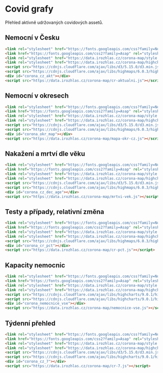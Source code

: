 # Covid grafy

Přehled aktivně udržovaných covidových assetů.

## Nemocní v Česku

<link rel="stylesheet" href="https://fonts.googleapis.com/css?family=Noticia+Text">
<link href="https://fonts.googleapis.com/css2?family=Asap" rel="stylesheet">
<link rel="stylesheet" href="https://data.irozhlas.cz/corona-map/style.css"/>
<link rel="stylesheet" href="https://data.irozhlas.cz/corona-map/highcharts-style.css"/>
<script src="https://cdnjs.cloudflare.com/ajax/libs/d3/5.15.0/d3.min.js"></script>
<script src="https://cdnjs.cloudflare.com/ajax/libs/highmaps/6.0.3/highmaps.js"></script>
<div id="corona_cz_akt"></div>
<script src="https://data.irozhlas.cz/corona-map/cr-aktualni.js"></script>


```html
<link rel="stylesheet" href="https://fonts.googleapis.com/css?family=Noticia+Text">
<link href="https://fonts.googleapis.com/css2?family=Asap" rel="stylesheet">
<link rel="stylesheet" href="https://data.irozhlas.cz/corona-map/style.css"/>
<link rel="stylesheet" href="https://data.irozhlas.cz/corona-map/highcharts-style.css"/>
<script src="https://cdnjs.cloudflare.com/ajax/libs/d3/5.15.0/d3.min.js"></script>
<script src="https://cdnjs.cloudflare.com/ajax/libs/highmaps/6.0.3/highmaps.js"></script>
<div id="corona_cz_akt"></div>
<script src="https://data.irozhlas.cz/corona-map/cr-aktualni.js"></script>
```

## Nemocní v okresech

<link rel="stylesheet" href="https://fonts.googleapis.com/css?family=Noticia+Text">
<link href="https://fonts.googleapis.com/css2?family=Asap" rel="stylesheet">
<link rel="stylesheet" href="https://data.irozhlas.cz/corona-map/style.css"/>
<link rel="stylesheet" href="https://data.irozhlas.cz/corona-map/highcharts-style.css"/>
<script src="https://cdnjs.cloudflare.com/ajax/libs/d3/5.15.0/d3.min.js"></script>
<script src="https://cdnjs.cloudflare.com/ajax/libs/highmaps/6.0.3/highmaps.js"></script>
<div id="corona_okr_map"></div>
<script src="https://data.irozhlas.cz/corona-map/mapa-okr-cz.js"></script>

```html
<link rel="stylesheet" href="https://fonts.googleapis.com/css?family=Noticia+Text">
<link href="https://fonts.googleapis.com/css2?family=Asap" rel="stylesheet">
<link rel="stylesheet" href="https://data.irozhlas.cz/corona-map/style.css"/>
<link rel="stylesheet" href="https://data.irozhlas.cz/corona-map/highcharts-style.css"/>
<script src="https://cdnjs.cloudflare.com/ajax/libs/d3/5.15.0/d3.min.js"></script>
<script src="https://cdnjs.cloudflare.com/ajax/libs/highmaps/6.0.3/highmaps.js"></script>
<div id="corona_okr_map"></div>
<script src="https://data.irozhlas.cz/corona-map/mapa-okr-cz.js"></script>
```

## Nakažení a mrtví dle věku

<link rel="stylesheet" href="https://fonts.googleapis.com/css?family=Noticia+Text">
<link href="https://fonts.googleapis.com/css2?family=Asap" rel="stylesheet">
<link rel="stylesheet" href="https://data.irozhlas.cz/corona-map/style.css"/>
<link rel="stylesheet" href="https://data.irozhlas.cz/corona-map/highcharts-style.css"/>
<script src="https://cdnjs.cloudflare.com/ajax/libs/d3/5.15.0/d3.min.js"></script>
<script src="https://cdnjs.cloudflare.com/ajax/libs/highmaps/6.0.3/highmaps.js"></script>
<div id="corona_cz_dec_age"></div>
<script src="https://data.irozhlas.cz/corona-map/mrtvi-vek.js"></script>

```html
<link rel="stylesheet" href="https://fonts.googleapis.com/css?family=Noticia+Text">
<link href="https://fonts.googleapis.com/css2?family=Asap" rel="stylesheet">
<link rel="stylesheet" href="https://data.irozhlas.cz/corona-map/style.css"/>
<link rel="stylesheet" href="https://data.irozhlas.cz/corona-map/highcharts-style.css"/>
<script src="https://cdnjs.cloudflare.com/ajax/libs/d3/5.15.0/d3.min.js"></script>
<script src="https://cdnjs.cloudflare.com/ajax/libs/highmaps/6.0.3/highmaps.js"></script>
<div id="corona_cz_dec_age"></div>
<script src="https://data.irozhlas.cz/corona-map/mrtvi-vek.js"></script>
```

## Testy a případy, relativní změna

<link rel="stylesheet" href="https://fonts.googleapis.com/css?family=Noticia+Text">
<link href="https://fonts.googleapis.com/css2?family=Asap" rel="stylesheet">
<link rel="stylesheet" href="https://data.irozhlas.cz/corona-map/style.css"/>
<link rel="stylesheet" href="https://data.irozhlas.cz/corona-map/highcharts-style.css"/>
<script src="https://cdnjs.cloudflare.com/ajax/libs/highmaps/6.0.3/highmaps.js"></script>
<div id="corona_cr_pct"></div>
<script src="https://data.irozhlas.cz/corona-map/cr-pct.js"></script>

```html
<link rel="stylesheet" href="https://fonts.googleapis.com/css?family=Noticia+Text">
<link href="https://fonts.googleapis.com/css2?family=Asap" rel="stylesheet">
<link rel="stylesheet" href="https://data.irozhlas.cz/corona-map/style.css"/>
<link rel="stylesheet" href="https://data.irozhlas.cz/corona-map/highcharts-style.css"/>
<script src="https://cdnjs.cloudflare.com/ajax/libs/highmaps/6.0.3/highmaps.js"></script>
<div id="corona_cr_pct"></div>
<script src="https://data.irozhlas.cz/corona-map/cr-pct.js"></script>
```

## Kapacity nemocnic

<link rel="stylesheet" href="https://fonts.googleapis.com/css?family=Noticia+Text">
<link href="https://fonts.googleapis.com/css2?family=Asap" rel="stylesheet">
<link rel="stylesheet" href="https://data.irozhlas.cz/corona-map/style.css"/>
<link rel="stylesheet" href="https://data.irozhlas.cz/corona-map/highcharts-style.css"/>
<script src="https://cdnjs.cloudflare.com/ajax/libs/highcharts/9.0.1/highcharts.js"></script>
<script src="https://cdnjs.cloudflare.com/ajax/libs/highcharts/9.0.1/highcharts-more.min.js"></script>
<div id="corona_nemocnice_vse"></div>
<script src="https://data.irozhlas.cz/corona-map/nemocnice-vse.js"></script>

```html
<link rel="stylesheet" href="https://fonts.googleapis.com/css?family=Noticia+Text">
<link href="https://fonts.googleapis.com/css2?family=Asap" rel="stylesheet">
<link rel="stylesheet" href="https://data.irozhlas.cz/corona-map/style.css"/>
<link rel="stylesheet" href="https://data.irozhlas.cz/corona-map/highcharts-style.css"/>
<script src="https://cdnjs.cloudflare.com/ajax/libs/highcharts/9.0.1/highcharts.js"></script>
<script src="https://cdnjs.cloudflare.com/ajax/libs/highcharts/9.0.1/highcharts-more.min.js"></script>
<div id="corona_nemocnice_vse"></div>
<script src="https://data.irozhlas.cz/corona-map/nemocnice-vse.js"></script>
```

## Týdenní přehled

<link rel="stylesheet" href="https://fonts.googleapis.com/css?family=Noticia+Text">
<link href="https://fonts.googleapis.com/css2?family=Asap" rel="stylesheet">
<link rel="stylesheet" href="https://data.irozhlas.cz/corona-map/style.css"/>
<link rel="stylesheet" href="https://data.irozhlas.cz/corona-map/highcharts-style.css"/>
<script src="https://cdnjs.cloudflare.com/ajax/libs/d3/5.15.0/d3.min.js"></script>
<script src="https://cdnjs.cloudflare.com/ajax/libs/highcharts/9.0.1/highmaps.min.js"></script>
<div id="corona_cz_7"></div>
<script src="https://data.irozhlas.cz/corona-map/cr-7.js"></script>

```html
<link rel="stylesheet" href="https://fonts.googleapis.com/css?family=Noticia+Text">
<link href="https://fonts.googleapis.com/css2?family=Asap" rel="stylesheet">
<link rel="stylesheet" href="https://data.irozhlas.cz/corona-map/style.css"/>
<link rel="stylesheet" href="https://data.irozhlas.cz/corona-map/highcharts-style.css"/>
<script src="https://cdnjs.cloudflare.com/ajax/libs/d3/5.15.0/d3.min.js"></script>
<script src="https://cdnjs.cloudflare.com/ajax/libs/highcharts/9.0.1/highmaps.min.js"></script>
<div id="corona_cz_7"></div>
<script src="https://data.irozhlas.cz/corona-map/cr-7.js"></script>
```